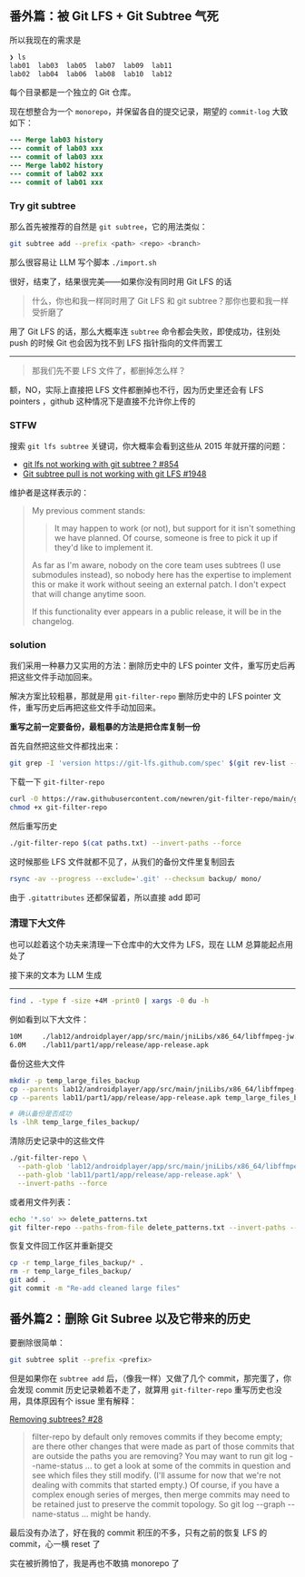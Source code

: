 ## 番外篇：被 Git LFS + Git Subtree 气死

所以我现在的需求是

```bash
❯ ls
lab01  lab03  lab05  lab07  lab09  lab11
lab02  lab04  lab06  lab08  lab10  lab12
```

每个目录都是一个独立的 Git 仓库。

现在想整合为一个 `monorepo`，并保留各自的提交记录，期望的 `commit-log` 大致如下：

```diff
--- Merge lab03 history
--- commit of lab03 xxx
--- commit of lab03 xxx
--- Merge lab02 history
--- commit of lab02 xxx
--- commit of lab01 xxx
```

### Try git subtree

那么首先被推荐的自然是 `git subtree`，它的用法类似：

```bash
git subtree add --prefix <path> <repo> <branch>
```

那么很容易让 LLM 写个脚本 `./import.sh`

很好，结束了，结果很完美——如果你没有同时用 Git LFS 的话

> 什么，你也和我一样同时用了 Git LFS 和 git subtree？那你也要和我一样受折磨了

用了 Git LFS 的话，那么大概率连 `subtree` 命令都会失败，即使成功，往别处 push 的时候 Git 也会因为找不到 LFS 指针指向的文件而罢工

____

> 那我们先不要 LFS 文件了，都删掉怎么样？

额，NO，实际上直接把 LFS 文件都删掉也不行，因为历史里还会有 LFS pointers ，github 这种情况下是直接不允许你上传的

### STFW

搜索 `git lfs subtree` 关键词，你大概率会看到这些从 2015 年就开摆的问题：

- [git lfs not working with git subtree ? #854](https://github.com/git-lfs/git-lfs/issues/854)
- [Git subtree pull is not working with git LFS  #1948](https://github.com/git-lfs/git-lfs/issues/1948)

维护者是这样表示的：

> My previous comment stands:
>
> > It may happen to work (or not), but support for it isn't something we have planned. Of course, someone is free to pick it up if they'd like to implement it.
>
> As far as I'm aware, nobody on the core team uses subtrees (I use submodules instead), so nobody here has the expertise to implement this or make it work without seeing an external patch. I don't expect that will change anytime soon.
>
> If this functionality ever appears in a public release, it will be in the changelog.

### solution

我们采用一种暴力又实用的方法：删除历史中的 LFS pointer 文件，重写历史后再把这些文件手动加回来。

解决方案比较粗暴，那就是用 `git-filter-repo` 删除历史中的 LFS pointer 文件，重写历史后再把这些文件手动加回来。

**重写之前一定要备份，最粗暴的方法是把仓库复制一份**

首先自然把这些文件都找出来：

``` bash
git grep -I 'version https://git-lfs.github.com/spec' $(git rev-list --all) |  awk -F ':' '{print "--path "$2}' | sort | uniq > paths.txt
```

下载一下 `git-filter-repo`

``` bash
curl -O https://raw.githubusercontent.com/newren/git-filter-repo/main/git-filter-repo
chmod +x git-filter-repo
```

然后重写历史

``` bash
./git-filter-repo $(cat paths.txt) --invert-paths --force
```

这时候那些 LFS 文件就都不见了，从我们的备份文件里复制回去

```bash
rsync -av --progress --exclude='.git' --checksum backup/ mono/
```

由于 `.gitattributes` 还都保留着，所以直接 add 即可

### 清理下大文件

也可以趁着这个功夫来清理一下仓库中的大文件为 LFS，现在 LLM 总算能起点用处了

接下来的文本为 LLM 生成

______

``` bash
find . -type f -size +4M -print0 | xargs -0 du -h
```

例如看到以下大文件：


```bash
10M     ./lab12/androidplayer/app/src/main/jniLibs/x86_64/libffmpeg-jw.so
6.0M    ./lab11/part1/app/release/app-release.apk
```

备份这些大文件

```bash
mkdir -p temp_large_files_backup
cp --parents lab12/androidplayer/app/src/main/jniLibs/x86_64/libffmpeg-jw.so temp_large_files_backup/
cp --parents lab11/part1/app/release/app-release.apk temp_large_files_backup/

# 确认备份是否成功
ls -lhR temp_large_files_backup/
```

清除历史记录中的这些文件

```bash
./git-filter-repo \
  --path-glob 'lab12/androidplayer/app/src/main/jniLibs/x86_64/libffmpeg-jw.so' \
  --path-glob 'lab11/part1/app/release/app-release.apk' \
  --invert-paths --force
```

或者用文件列表：

```bash
echo '*.so' >> delete_patterns.txt
git filter-repo --paths-from-file delete_patterns.txt --invert-paths --force
```

恢复文件回工作区并重新提交

```bash
cp -r temp_large_files_backup/* .
rm -r temp_large_files_backup/
git add .
git commit -m "Re-add cleaned large files"
```

## 番外篇2：删除 Git Subree 以及它带来的历史

要删除很简单：

```bash
git subtree split --prefix <prefix>
```

但是如果你在 `subtree add` 后，（像我一样）又做了几个 commit，那完蛋了，你会发现 commit 历史记录赖着不走了，就算用 `git-filter-repo` 重写历史也没用，具体原因有个 issue 里有解释：

[Removing subtrees? #28](https://github.com/newren/git-filter-repo/issues/28)

> filter-repo by default only removes commits if they become empty; are there other changes that were made as part of those commits that are outside the paths you are removing? You may want to run git log --name-status ... to get a look at some of the commits in question and see which files they still modify. (I'll assume for now that we're not dealing with commits that started empty.) Of course, if you have a complex enough series of merges, then merge commits may need to be retained just to preserve the commit topology. So git log --graph --name-status ... might be handy.

最后没有办法了，好在我的 commit 积压的不多，只有之前的恢复 LFS 的 commit，心一横 reset 了

实在被折腾怕了，我是再也不敢搞 monorepo 了

